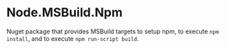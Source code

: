Node.MSBuild.Npm
====================

Nuget package that provides MSBuild targets to setup npm, to execute `npm install`,
and to execute `npm run-script build`.
